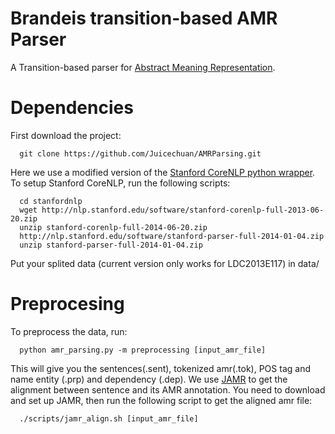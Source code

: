 Brandeis transition-based AMR Parser
==========

A Transition-based parser for [Abstract Meaning Representation](http://amr.isi.edu/).

# Dependencies
First download the project:
      
      git clone https://github.com/Juicechuan/AMRParsing.git

Here we use a modified version of the [Stanford CoreNLP python wrapper](https://github.com/dasmith/stanford-corenlp-python).
To setup Stanford CoreNLP, run the following scripts:
   
      cd stanfordnlp
      wget http://nlp.stanford.edu/software/stanford-corenlp-full-2013-06-20.zip
      unzip stanford-corenlp-full-2014-06-20.zip
      http://nlp.stanford.edu/software/stanford-parser-full-2014-01-04.zip	
      unzip stanford-parser-full-2014-01-04.zip

Put your splited data (current version only works for LDC2013E117) in data/

# Preprocesing
To preprocess the data, run:
   
      python amr_parsing.py -m preprocessing [input_amr_file]

This will give you the sentences(.sent), tokenized amr(.tok), POS tag and name entity (.prp) and dependency (.dep).
We use [JAMR](https://github.com/jflanigan/jamr) to get the alignment between sentence and its AMR annotation. You need to download and set up JAMR, then run the following script to get the aligned amr file:

      ./scripts/jamr_align.sh [input_amr_file]